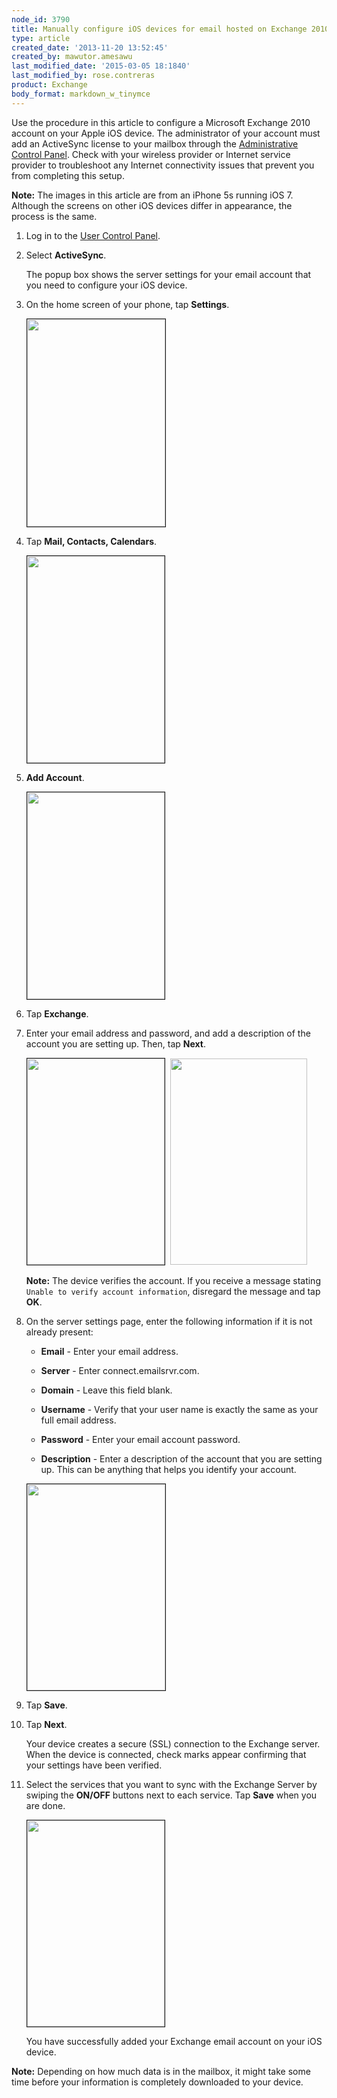 ```yaml
---
node_id: 3790
title: Manually configure iOS devices for email hosted on Exchange 2010
type: article
created_date: '2013-11-20 13:52:45'
created_by: mawutor.amesawu
last_modified_date: '2015-03-05 18:1840'
last_modified_by: rose.contreras
product: Exchange
body_format: markdown_w_tinymce
---
```


Use the procedure in this article to configure a Microsoft Exchange 2010 account on your Apple iOS device. The administrator of your account must add an ActiveSync license to your mailbox through the [Administrative Control Panel](https://cp.rackspace.com/Login.aspx). Check with your wireless provider or Internet service provider to troubleshoot any Internet connectivity issues that prevent you from completing this setup.

**Note:** The images in this article are from an iPhone 5s running iOS 7. Although the screens on other iOS devices differ in appearance, the process is the same.

1.	Log in to the [User Control Panel](https://admin.emailsrvr.com/usercp/Login).

2.	Select **ActiveSync**.

    The popup box shows the server settings for your email account that you need to configure your iOS device.

3.	On the home screen of your phone, tap **Settings**.


    <img alt="" border="1" height="332" src="/knowledge_center/sites/default/files/field/image/IMG_0016.PNG" width="221" />

4. Tap **Mail, Contacts, Calendars**.

    <img alt="" border="1" height="331" src="/knowledge_center/sites/default/files/field/image/IMG_0017.PNG" width="220" />

5. **Add Account**.
	
	<img alt="" border="1" height="331" src="/knowledge_center/sites/default/files/field/image/IMG_0018.PNG" width="220" />

6. Tap **Exchange**.

7. Enter your email address and password, and add a description of the account you are setting up. Then, tap **Next**.

    <img alt="" border="1" height="330" src="/knowledge_center/sites/default/files/field/image/IMG_0038.PNG" width="220" />&nbsp; <img alt="" height="330" src="/knowledge_center/sites/default/files/field/image/IMG_0027_1.PNG" width="219" />
	
    **Note:** The device verifies the account. If you receive a message stating `Unable to verify account information`, disregard the message and tap **OK**.

8.	On the server settings page, enter the following information if it is not already present:
    - **Email** - Enter your email address.
	
    - **Server** - Enter connect.emailsrvr.com.
	
    - **Domain** - Leave this field blank.
	
    - **Username** - Verify that your user name is exactly the same as your full email address.
	
    - **Password** - Enter your email account password.
	
    - **Description** - Enter a description of the account that you are setting up. This can be anything that helps you identify your account.


    <img alt="" border="1" height="330" src="/knowledge_center/sites/default/files/field/image/mex05_0.PNG" width="221" />
	
9. Tap **Save**.

10.	Tap **Next**.

    Your device creates a secure (SSL) connection to the Exchange server. When the device is connected, check marks appear confirming that your settings have been verified.

11.	Select the services that you want to sync with the Exchange Server by swiping the **ON/OFF** buttons next to each service. Tap **Save** when you are done.

    <img alt="" border="1" height="330" src="/knowledge_center/sites/default/files/field/image/IMG_0034_1.PNG" width="220" />

    You have successfully added your Exchange email account on your iOS device.

**Note:** Depending on how much data is in the mailbox, it might take some time before your information is completely downloaded to your device.

<p>&nbsp;</p>
